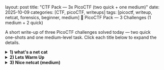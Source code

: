 layout: post
title: "CTF Pack — 3x PicoCTF (two quick + one medium)"
date: 2025-10-09
categories: [CTF, picoCTF, writeups]
tags: [picoctf, writeup, netcat, forensics, beginner, medium]
🧩 PicoCTF Pack — 3 Challenges (1 medium + 2 quick)

A short write-up of three PicoCTF challenges solved today — two quick one-shots and one medium-level task.
Click each title below to expand the details.

<details> <summary><b>1) what's a net cat</b></summary>
what's a net cat
🔍 Description

A short note on what netcat is and how it’s used — placeholder for now.

🛠️ What I did

Connected to the host (placeholder):
<code>nc host.example.com 12345</code>

Received a simple text/prompt/file.

📸 Screenshot
<img src="../assets/img/ctf/what-net-cat.png" alt="what's a net cat screenshot" width="600">
🏁 Flag

<code>picoCTF{PLACEHOLDER_WHATS_A_NET_CAT}</code>

</details>
<details> <summary><b>2) Lets Warm Up</b></summary>
Lets Warm Up
🔍 Description

A very basic warm-up challenge — likely reading a file or doing a simple conversion.

🛠️ Steps (placeholder)

Downloaded the file:
<code>wget http://example.com/flag.txt
 -O flag.txt</code>

Displayed the contents:
<code>cat flag.txt</code>

📸 Screenshot
<img src="../assets/img/ctf/lets-warm-up.png" alt="lets warm up screenshot" width="600">
🏁 Flag

<code>picoCTF{PLACEHOLDER_LETS_WARM_UP}</code>

</details>
<details> <summary><b>3) Nice netcat (medium)</b></summary>
Nice netcat — (medium)
🔍 Description

A medium-level challenge involving netcat and ASCII conversion — we receive a stream of numbers (space-separated) that must be translated to readable text.

🛠️ Steps to solve

Connected to the server:
<code>nc mercury.picoctf.net 35652</code>

Saved the output to a file:
<code>nc mercury.picoctf.net 35652 > nice_netcat_spaces_flag.txt</code>

The file contained space-separated decimal numbers — I converted each number to its ASCII character:
<code>awk '{ for(i=1;i<=NF;i++) printf "%c", $i; print "" }' nice_netcat_spaces_flag.txt > decoded.txt</code>
Alternatively, if numbers are in decimal format:
<code>tr ' ' '\n' < nice_netcat_spaces_flag.txt | while read num; do printf "\x$(printf %x $num)"; done ; echo</code>

Read the decoded file and retrieved the flag.

📸 Screenshots
<img src="../assets/img/ctf/nice-netcat-1.png" alt="nice netcat step 1" width="600"> <img src="../assets/img/ctf/nice-netcat-2.png" alt="nice netcat step 2" width="600">
🏁 Flag

<code>picoCTF{PLACEHOLDER_NICE_NETCAT}</code>

🔁 Notes / Takeaways

AWK is incredibly efficient for iterating over fields and converting numeric values to characters.

Always check the number format (decimal / hex / octal) before converting.

</details>
